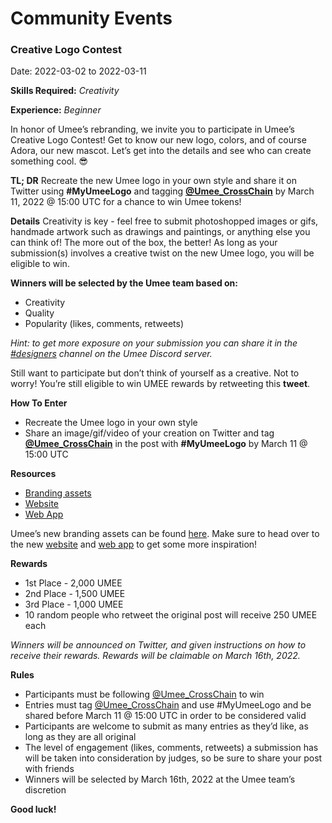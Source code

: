 # Community Events

### Creative Logo Contest

Date: 2022-03-02 to 2022-03-11

**Skills Required:** *Creativity*

**Experience:** *Beginner* 

In honor of Umee’s rebranding, we invite you to participate in Umee’s Creative Logo Contest! Get to know our new logo, colors, and of course Adora, our new mascot. Let’s get into the details and see who can create something cool. 😎

**TL; DR**
Recreate the new Umee logo in your own style and share it on Twitter using **#MyUmeeLogo** and tagging **[@Umee_CrossChain](https://twitter.com/Umee_CrossChain)** by March 11, 2022 @ 15:00 UTC for a chance to win Umee tokens!

**Details**
Creativity is key - feel free to submit photoshopped images or gifs, handmade artwork such as drawings and paintings, or anything else you can think of! The more out of the box, the better! As long as your submission(s) involves a creative twist on the new Umee logo, you will be eligible to win. 

**Winners will be selected by the Umee team based on:**
- Creativity
- Quality
- Popularity (likes, comments, retweets)

*Hint: to get more exposure on your submission you can share it in the [#designers](https://discord.gg/umee) channel on the Umee Discord server.*

Still want to participate but don’t think of yourself as a creative. Not to worry! You’re still eligible to win UMEE rewards by retweeting this **tweet**.

**How To Enter**
- Recreate the Umee logo in your own style
- Share an image/gif/video of your creation on Twitter and tag **[@Umee_CrossChain](https://twitter.com/Umee_CrossChain)** in the post with **#MyUmeeLogo** by March 11 @ 15:00 UTC

**Resources**
- [Branding assets](https://drive.google.com/drive/folders/1A9G2HM5RAka4FLGyVvRC4NeazpAYBh7Z?usp=sharing)
- [Website](https://umee.cc/)
- [Web App](https://app.umee.cc/#/)

Umee’s new branding assets can be found [here](https://drive.google.com/drive/folders/1A9G2HM5RAka4FLGyVvRC4NeazpAYBh7Z?usp=sharing). Make sure to head over to the new [website](https://umee.cc/) and [web app](https://app.umee.cc/#/) to get some more inspiration! 

**Rewards**
- 1st Place - 2,000 UMEE
- 2nd Place - 1,500 UMEE
- 3rd Place - 1,000 UMEE
- 10 random people who retweet the original post will receive 250 UMEE each

*Winners will be announced on Twitter, and given instructions on how to receive their rewards. Rewards will be claimable on March 16th, 2022.*

**Rules**
- Participants must be following [@Umee_CrossChain](https://twitter.com/Umee_CrossChain) to win
- Entries must tag [@Umee_CrossChain](https://twitter.com/Umee_CrossChain) and use #MyUmeeLogo and be shared before March 11 @ 15:00 UTC in order to be considered valid
- Participants are welcome to submit as many entries as they’d like, as long as they are all original
- The level of engagement (likes, comments, retweets) a submission has will be taken into consideration by judges, so be sure to share your post with friends
- Winners will be selected by March 16th, 2022 at the Umee team’s discretion

**Good luck!**
